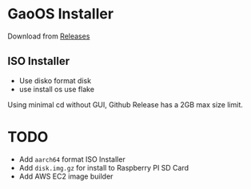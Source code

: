 # GaoOS Installer

Download from [Releases](https://github.com/Gao-OS/installer/releases)

## ISO Installer

- Use disko format disk
- use install os use flake

Using minimal cd without GUI, Github Release has a 2GB max size limit.

# TODO

- Add `aarch64` format ISO Installer
- Add `disk.img.gz` for install to Raspberry PI SD Card 
- Add AWS EC2 image builder

